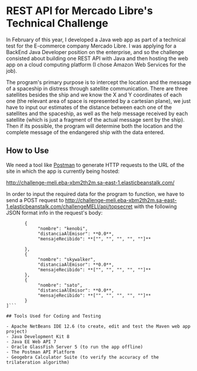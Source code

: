 # REST API for Mercado Libre's Technical Challenge

In February of this year, I developed a Java web app as part of a technical test for the E-commerce company Mercado Libre. I was applying for a BackEnd Java Developer position on the enterprise, and so the challenge consisted about building one REST API with Java and then hosting the web app on a cloud computing platform (I chose Amazon Web Services for the job). 

The program's primary purpose is to intercept the location and the message of a spaceship in distress through satellite communication. There are three satellites besides the ship and we know the X and Y coordinates of each one (the relevant area of space is represented by a cartesian plane), we just have to input our estimates of the distance between each one of the satellites and the spaceship, as well as the help message received by each satellite (which is just a fragment of the actual message sent by the ship). Then if its possible, the program will determine both the location and the complete message of the endangered ship with the data entered.

## How to Use

We need a tool like [Postman](https://www.postman.com/) to generate HTTP requests to the URL of the site in which the app is currently being hosted:

http://challenge-meli.eba-xbm2th2m.sa-east-1.elasticbeanstalk.com/

In order to input the required data for the program to function, we have to send a POST request to http://challenge-meli.eba-xbm2th2m.sa-east-1.elasticbeanstalk.com/challengeMELI/api/topsecret with the following JSON format info in the request's body:


```[
       {
            "nombre": "kenobi",
            "distanciaAlEmisor": **0.0**,
            "mensajeRecibido": **["", "", "", "", ""]**

       },
       {
            "nombre": "skywalker",
            "distanciaAlEmisor": **0.0**,
            "mensajeRecibido": **["", "", "", "", ""]**
       },
       {
            "nombre": "sato",
            "distanciaAlEmisor": **0.0**,
            "mensajeRecibido": **["", "", "", "", ""]**
       }
]```

## Tools Used for Coding and Testing

- Apache NetBeans IDE 12.6 (to create, edit and test the Maven web app project)
- Java Development Kit 8
- Java EE Web API 7
- Oracle GlassFish Server 5 (to run the app offline)
- The Postman API Platform
- Geogebra Calculator Suite (to verify the accuracy of the trilateration algorithm)
